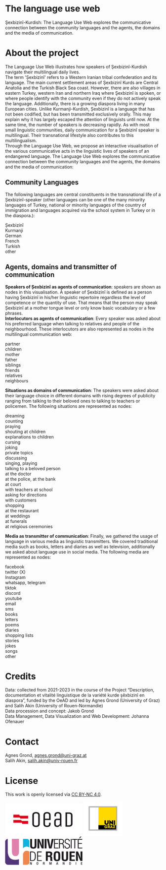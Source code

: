 # The language use web
Şexbizinî-Kurdish: The Language Use Web explores the communicative connection between the community languages and the agents, the domains and the media of communication.

# About the project

The Language Use Web illustrates how speakers of Şexbizinî-Kurdish navigate their multilingual daily lives.  
The term 'Șexbizinî' refers to a Western Iranian tribal confederation and its language. The main current settlement areas of Şexbizinî Kurds are Central Anatolia and the Turkish Black Sea coast. However, there are also villages in eastern Turkey, western Iran and northern Iraq where Şexbizinî is spoken, or where people identify with the community even if they do not actively speak the language. Additionally, there is a growing diaspora living in many European cities. Unlike Kurmanji-Kurdish, Șexbizinî is a language that has not been codified, but has been transmitted exclusively orally. This may explain why it has largely escaped the attention of linguists until now. At the same time, the number of speakers is decreasing rapidly.  As with most small linguistic communities, daily communication for a Şexbizinî speaker is multilingual. Their transnational lifestyle also contributes to this multilingualism.  
Through the Language Use Web, we propose an interactive visualisation of the various communicative acts in the linguistic lives of speakers of an endangered language. The Language Use Web explores the communicative connection between the community languages and the agents, the domains and the media of communication: 

## Community Languages
The following languages are central constituents in the transnational life of a Șexbizinî-speaker (other languages can be one of the many minority languages of Turkey, national or minority languages of the country of immigration and languages acquired via the school system in Turkey or in the diaspora.):  

Șexbizinî  
Kurmanji  
German  
French  
Turkish  
other  

## Agents, domains and transmitter of communication
**Speakers of Șexbizinî as agents of communication**: speakers are shown as nodes in this visualisation. A speaker of Șexbizinî is defined as a person having Șexbizinî in his/her linguistic repertoire regardless the level of competence or the quantity of use. That means that the person may speak Șexbizinî at a mother tongue level or only know basic vocabulary or a few phrases.  
**Interlocutors as agents of communication**: Every speaker was asked about his preferred language when talking to relatives and people of the neighbourhood. These interlocutors are also represented as nodes in the multilingual communication web:  

partner  
children  
mother  
father  
siblings  
friends  
relatives  
neighbours  

**Situations as domains of communication**: The speakers were asked about their language choice in different domains with rising degrees of publicity ranging from talking to their beloved ones to talking to teachers or policemen. The following situations are represented as nodes:  

dreaming  
counting  
praying  
shouting at children  
explanations to children  
cursing  
joking  
private topics  
discussing  
singing, playing  
talking to a beloved person  
at the doctor  
at the police, at the bank  
at court  
with teachers at school  
asking for directions  
with customers  
shopping  
at the restaurant  
at weddings  
at funerals  
at religious ceremonies  

**Media as transmitter of communication**: Finally, we gathered the usage of language in various media as linguistic transmitters. We covered traditional media such as books, letters and diaries as well as television, additionally we asked about language use in social media. The following media are represented as nodes:  

facebook  
twitter (X)  
Instagram  
whatsapp, telegram  
tiktok  
discord  
youtube  
email  
sms  
books  
letters  
poems  
diaries  
shopping lists  
stories  
jokes  
songs  
other  

# Credits
Data: collected from 2021-2023 in the course of the Project “Description, documentation et vitalité linguistique de la variété kurde şêxbizinî en diaspora”, funded by the OeAD and led by Agnes Grond (University of Graz) and Salih Akin (University of Rouen-Normandie)  
Data procession and concept:  Jakob Grond  
Data Management, Data Visualization and Web Development: Johanna Ofenauer

# Contact
Agnes Grond, [agnes.grond@uni-graz.at](mailto:agnes.grond@uni-graz.at)  
Salih Akin, [salih.akin@univ-rouen.fr](mailto:salih.akin@univ-rouen.fr)

# License
This work is openly licensed via [CC BY-NC 4.0](https://creativecommons.org/licenses/by-nc/4.0/).

<img src="/img/OeAD_LogoSolo_RGB.png" alt="OeAD" width="250"/> <img src="/img/Logo_Uni-Graz_4c.jpg" alt="University of Graz" width="125"/> <img src="/img/logo-univ-rouen-normandie-couleur.png" alt="University of Rouen-Normandie" width="250"/>
